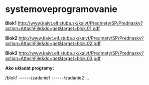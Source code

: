 # systemoveprogramovanie

**Blok1** http://www.kaivt.elf.stuba.sk/kaivt/Predmety/SP/Prednasky?action=AttachFile&do=get&target=blok.01.pdf

**Blok2** http://www.kaivt.elf.stuba.sk/kaivt/Predmety/SP/Prednasky?action=AttachFile&do=get&target=blok.02.pdf

**Blok3** http://www.kaivt.elf.stuba.sk/kaivt/Predmety/SP/Prednasky?action=AttachFile&do=get&target=blok.03.pdf

**Ako ukladat programy:**

/blok1
------/zadanie1
------/zadanie2
...
